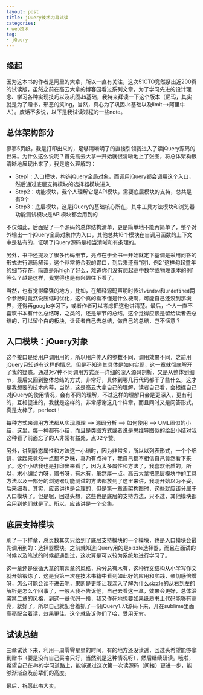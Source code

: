 ```yaml
---
layout: post
title: jQuery技术内幕试读
categories:
- web技术
tag:
- jQuery
---
```


## 缘起
因为这本书的作者是阿里的大拿，所以一直有关注，这次51CTO竟然祭出近200页的试读版，虽然之前在高云大拿的博客园看过系列文章，为了学习先进的设计理念、学习各种实现技巧以及巩固Js基础，我特来拜读一下这个版本（尼玛，其实就是为了赠书，邪恶的笑ing，当然，真心为了巩固Js基础以及limit-->阿里牛人）。废话不多说，以下是我试读过程的一些note。

## 总体架构部分
寥寥5页纸，我是打印出来的，足够清晰明了的直接引领我进入了读jQuery源码的世界。为什么这么说呢？首先高云大拿一开始就很清晰地上了张图，将总体架构很清晰地展现出来了，我是这么理解的：

- Step1：入口模块，构造jQuery全局对象，而调用jQuery都会调用这个入口，然后通过底层支持模块的选择器模块进入
- Step2：功能模块，我个人理解它是API模块，需要底层模块的支持，总共是有9个
- Step3：底层模块，这是jQuery的基础核心所在，其中工具方法模块和浏览器功能测试模块是API模块都会用到的

不仅如此，后面贴了一个源码的总体结构清单，更是简单地不能再简单了，整个对外输出一个jQuery全局对象作为入口，其他总共16个模块在自调用函数的上下文中是私有的，证明了jQuery源码是相当清晰和有条理的。

另外，书中还提及了很多代码细节，亮点在于全书一开始就定下基调是采用问答的形式进行源码解读，这个非常符合我的胃口，到后来还有“例1、例2”这样勾起童年的细节存在，简直是乐high了好么，难道你们没有想起高中数学或物理课本的例1等么？越是这样，我觉得也是有兴趣往下看了。

当然，也有觉得牵强的地方，比如，在解释源码声明时传进`window`和`undefined`两个参数时竟然说压缩时优化，这个真的看不懂是什么梗啊，可能自己还没到那境界，还得再google学习下，或者作者可以考虑把这也讲清楚。最后，个人一直不喜欢书本有什么总结呀，之类的，还是章节的总结，这个觉得应该是留给读者去总结的，可以留个白的板块，让读者自己去总结，做自己的总结，岂不惬意？

## 入口模块：jQuery对象
这个接口是给用户调用用的，所以用户传入的参数不同，调用效果不同，之前用jQuery只知道有这样的情况，但是不知道其具体是如何实现，这一章就彻底解开了我的疑惑。通过对7种不同调用方式逐一详细的深入源码剖析，又是从整体到细节，最后又回到整体总结的方式，非常好，具体到哪几行代码都干了些什么，这才是我想要的技术内幕，当然，这是高云大拿自己的理解，读者自己看，会根据自己对jQuery的使用情况，会有不同的理解，不过这样的理解只会是更深入，更有利的，互相促进的，我就是这样的，非常感谢这几个样章，而且同时又是问答形式，真是太棒了，perfect！

每种方式来调用方法都从实现原理 --> 源码分析 --> 如何使用 --> UML图似的小结，这里，每一种都有小结，而且是类图方式或者说是思维导图似的给出小结对我这种看了前面忘了的人非常有益处，点32个赞。

另外，讲到静态属性和方法这一小结时，因为非常多，所以以列表形式，一个个细讲，读起来竟然一点都不乏味，真乃有点神了，我自己都不相信自己竟然看下来了。这个小结我也是打印出来看了，因为太多属性和方法了，我喜欢纸质的，所以，求小编给力呀，赠书呀，有木有，虽然厚一点。高云大拿把底层模块中的工具方法以及一部分的浏览器功能测试的方法都放到了这里来讲，我刚开始以为不妥，后来细看，其实，应该讲也是合理的，但是第一章画架构图时，这些就应该分属于入口模块了。但是呢，回过头想，这些也是底层的支持方法，只不过，其他模块都会用到他们就是了。所以，应该讲是一个交集。

## 底层支持模块
刷了一下样章，总页数其实只给到了底层支持模块的一个模块，也是入口模块会最先调用到的：选择器模块。之前就知道jQuery用的是sizzle选择器，而且在面试的时候以及笔试的时候都遇到过，这次算是可以较为系统地进行学习了。

这一章还是依循大拿的前两章的风格，总分总有木有，这种行文结构从小学写作文就开始锻炼了，这是我第一次在技术书籍中看到如此好的应用和实践，亲切感倍增呀，怎么可能会读不进去呢，果断是更能让我深入了解为什么sizzle的从右到左的解析是怎么个回事了，一般人我不告诉他，自己去看这一章，效果会更好，总体沿袭第二章的风格，到这一章代码一段，我又作死地想要如果纸质书上代码能够有高亮，就好了，所以自己就配合着抓了一份jQuery1.7.1源码下来，开在sublime里面高亮配合着读，效果更佳，这个就告诉你们了哈，受用无穷。

## 试读总结
三章试读下来，利用一周零零星星的时间，有的地方还没读透，回过头希望能够拿到赠书（要是没有自己买咯只好，当然别是这种情况呀），然后继续研读。哦啦，希望自己在Js的学习道路上，能够通过这次第一次读源码（间接）更进一步，能够渐渐企及前辈们的高度。

最后，祝愿此书大卖。
